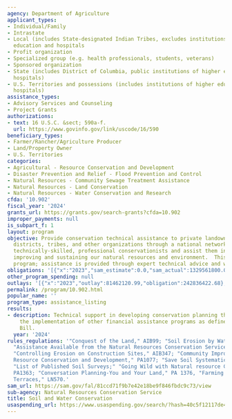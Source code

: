 ```yaml
---
agency: Department of Agriculture
applicant_types:
- Individual/Family
- Intrastate
- Local (includes State-designated Indian Tribes, excludes institutions of higher
  education and hospitals
- Profit organization
- Specialized group (e.g. health professionals, students, veterans)
- Sponsored organization
- State (includes District of Columbia, public institutions of higher education and
  hospitals)
- U.S. Territories and possessions (includes institutions of higher education and
  hospitals)
assistance_types:
- Advisory Services and Counseling
- Project Grants
authorizations:
- text: 16 U.S.C. &sect; 590a-f.
  url: https://www.govinfo.gov/link/uscode/16/590
beneficiary_types:
- Farmer/Rancher/Agriculture Producer
- Land/Property Owner
- U.S. Territories
categories:
- Agricultural - Resource Conservation and Development
- Disaster Prevention and Relief - Flood Prevention and Control
- Natural Resources - Community Sewage Treatment Assistance
- Natural Resources - Land Conservation
- Natural Resources - Water Conservation and Research
cfda: '10.902'
fiscal_year: '2024'
grants_url: https://grants.gov/search-grants?cfda=10.902
improper_payments: null
is_subpart_f: 1
layout: program
objective: Provide conservation technical assistance to private landowners, conservation
  districts, tribes, and other organizations through a national network of locally-respected,
  technically-skilled, professional conservationists and assist them in conserving,
  improving and sustaining our natural resources and environment.  This is not a grant
  program; assistance is provided through expert technical advice and work products.
obligations: '[{"x":"2023","sam_estimate":0.0,"sam_actual":1329561800.0,"usa_spending_actual":255949468.83},{"x":"2024","sam_estimate":0.0,"sam_actual":1717460546.0,"usa_spending_actual":413962975.37},{"x":"2025","sam_estimate":0.0,"sam_actual":1020712607.0,"usa_spending_actual":115079218.06}]'
other_program_spending: null
outlays: '[{"x":"2023","outlay":81462120.99,"obligation":242836422.68},{"x":"2024","outlay":65523481.95,"obligation":443035164.38},{"x":"2025","outlay":1515213.57,"obligation":54574629.41}]'
permalink: /program/10.902.html
popular_name: ''
program_type: assistance_listing
results:
- description: Technical support in developing conservation planning that lead to
    the implementation of other financial assistance programs as defined in the Farm
    Bill.
  year: '2024'
rules_regulations: '"Conquest of the Land," AIB99; "Soil Erosion by Water," AIB513;
  "Assistance Available from the Natural Resources Conservation Service," AIB345;
  "Controlling Erosion on Construction Sites," AIB347; "Community Improvement Through
  Resource Conservation and Development," PA1077; "Save Soil Systematically," PA1366.
  "List of Published Soil Surveys;" "Going Wild with Natural resource Conservation,"
  PA1363; "Conversation Planning-You and Your Land," PA 1376, "Farming and Maintaining
  Terraces," LN570.'
sam_url: https://sam.gov/fal/81ccd71f9b7e42e18be9f846fbdc9c73/view
sub-agency: Natural Resources Conservation Service
title: Soil and Water Conservation
usaspending_url: https://www.usaspending.gov/search/?hash=40c5f12117de4fcee5b0e8b8450a311f
---
```


